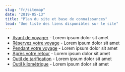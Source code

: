 ```yaml
---
slug: "fr/sitemap"
date: "2019-05-13"
title: "Plan du site et base de connaissances"
lead: "Une liste des liens disponibles sur le site"
---
```


- [Avant de voyager](/fr/plan) - Lorem ipsum dolor sit amet
- [Réservez votre voyage](/fr/book) - Lorem ipsum dolor sit amet
- [Pendant votre voyage](/fr/travel) - Lorem ipsum dolor sit amet
- [Après votre retour](/fr/expense) - Lorem ipsum dolor sit amet
- [Outil de tarification](/fr/rates) - Lorem ipsum dolor sit amet
- [Outil kilométrique](/fr/kilometrics) - Lorem ipsum dolor sit amet
